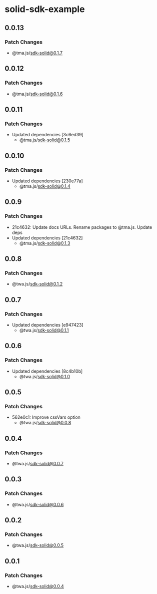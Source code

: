 # solid-sdk-example

## 0.0.13

### Patch Changes

- @tma.js/sdk-solid@0.1.7

## 0.0.12

### Patch Changes

- @tma.js/sdk-solid@0.1.6

## 0.0.11

### Patch Changes

- Updated dependencies [3c6ed39]
  - @tma.js/sdk-solid@0.1.5

## 0.0.10

### Patch Changes

- Updated dependencies [230e77a]
  - @tma.js/sdk-solid@0.1.4

## 0.0.9

### Patch Changes

- 21c4632: Update docs URLs. Rename packages to @tma.js. Update deps
- Updated dependencies [21c4632]
  - @tma.js/sdk-solid@0.1.3

## 0.0.8

### Patch Changes

- @twa.js/sdk-solid@0.1.2

## 0.0.7

### Patch Changes

- Updated dependencies [e947423]
  - @twa.js/sdk-solid@0.1.1

## 0.0.6

### Patch Changes

- Updated dependencies [8c4b10b]
  - @twa.js/sdk-solid@0.1.0

## 0.0.5

### Patch Changes

- 562e0c1: Improve cssVars option
  - @twa.js/sdk-solid@0.0.8

## 0.0.4

### Patch Changes

- @twa.js/sdk-solid@0.0.7

## 0.0.3

### Patch Changes

- @twa.js/sdk-solid@0.0.6

## 0.0.2

### Patch Changes

- @twa.js/sdk-solid@0.0.5

## 0.0.1

### Patch Changes

- @twa.js/sdk-solid@0.0.4

